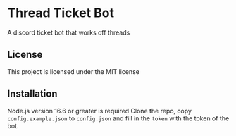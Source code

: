 # Thread Ticket Bot

A discord ticket bot that works off threads

## License

This project is licensed under the MIT license

## Installation

Node.js version 16.6 or greater is required
Clone the repo, copy `config.example.json` to `config.json` and fill in the `token` with the token of the bot.
